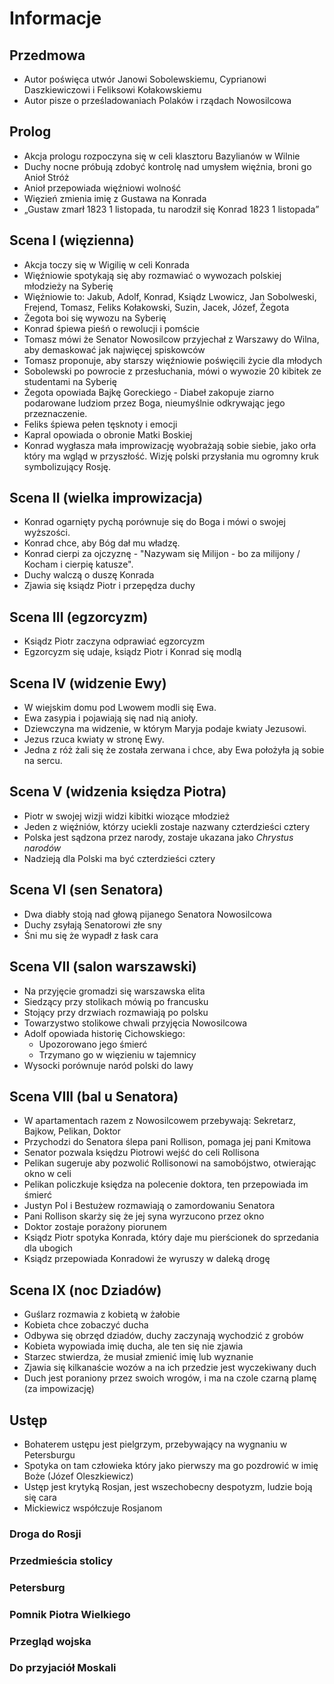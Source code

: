 # Informacje
## Przedmowa
- Autor poświęca utwór Janowi Sobolewskiemu, Cyprianowi Daszkiewiczowi i Feliksowi Kołakowskiemu
- Autor pisze o prześladowaniach Polaków i rządach Nowosilcowa
## Prolog
- Akcja prologu rozpoczyna się w celi klasztoru Bazylianów w Wilnie
- Duchy nocne próbują zdobyć kontrolę nad umysłem więźnia, broni go Anioł Stróż
- Anioł przepowiada więźniowi wolność
- Więzień zmienia imię z Gustawa na Konrada
- „Gustaw zmarł 1823 1 listopada, tu narodził się Konrad 1823 1 listopada”
## Scena I (więzienna)
- Akcja toczy się w Wigilię w celi Konrada
- Więźniowie spotykają się aby rozmawiać o wywozach polskiej młodzieży na Syberię
- Więźniowie to: Jakub, Adolf, Konrad, Ksiądz Lwowicz, Jan Sobolweski, Frejend, Tomasz, Feliks Kołakowski, Suzin, Jacek, Józef, Żegota
- Żegota boi się wywozu na Syberię
- Konrad śpiewa pieśń o rewolucji i pomście
- Tomasz mówi że Senator Nowosilcow przyjechał z Warszawy do Wilna, aby demaskować jak najwięcej spiskowców
- Tomasz proponuje, aby starszy więźniowie poświęcili życie dla młodych
- Sobolewski po powrocie z przesłuchania, mówi o wywozie 20 kibitek ze studentami na Syberię
- Żegota opowiada Bajkę Goreckiego - Diabeł zakopuje ziarno podarowane ludziom przez Boga, nieumyślnie odkrywając jego przeznaczenie.
- Feliks śpiewa pełen tęsknoty i emocji 
- Kapral opowiada o obronie Matki Boskiej
- Konrad wygłasza mała improwizację wyobrażają sobie siebie, jako orła który ma wgląd w przyszłość. Wizję polski przysłania mu ogromny kruk symbolizujący Rosję.
## Scena II (wielka improwizacja)
- Konrad ogarnięty pychą porównuje się do Boga i mówi o swojej wyższości.
- Konrad chce, aby Bóg dał mu władzę.
- Konrad cierpi za ojczyznę - "Nazywam się Milijon - bo za milijony / Kocham i cierpię katusze".
- Duchy walczą o duszę Konrada
- Zjawia się ksiądz Piotr i przepędza duchy
## Scena III (egzorcyzm)
- Ksiądz Piotr zaczyna odprawiać egzorcyzm
- Egzorcyzm się udaje, ksiądz Piotr i Konrad się modlą

## Scena IV (widzenie Ewy)
- W wiejskim domu pod Lwowem modli się Ewa.
- Ewa zasypia i pojawiają się nad nią anioły.
- Dziewczyna ma widzenie, w którym Maryja podaje kwiaty Jezusowi.
- Jezus rzuca kwiaty w stronę Ewy.
- Jedna z róż żali się że została zerwana i chce, aby Ewa położyła ją sobie na sercu.
## Scena V (widzenia księdza Piotra)
- Piotr w swojej wizji widzi kibitki wiozące młodzież
- Jeden z więźniów, którzy uciekli zostaje nazwany czterdzieści cztery
- Polska jest sądzona przez narody, zostaje ukazana jako *Chrystus narodów*
- Nadzieją dla Polski ma być czterdzieści cztery
## Scena VI (sen Senatora)
- Dwa diabły stoją nad głową pijanego Senatora Nowosilcowa
- Duchy zsyłają Senatorowi złe sny
- Śni mu się że wypadł z łask cara
## Scena VII (salon warszawski)
- Na przyjęcie gromadzi się warszawska elita
- Siedzący przy stolikach mówią po francusku
- Stojący przy drzwiach rozmawiają po polsku
- Towarzystwo stolikowe chwali przyjęcia Nowosilcowa
- Adolf opowiada historię Cichowskiego:
	- Upozorowano jego śmierć
	- Trzymano go w więzieniu w tajemnicy
- Wysocki porównuje naród polski do lawy
## Scena VIII (bal u Senatora)
- W apartamentach razem z Nowosilcowem przebywają: Sekretarz, Bajkow, Pelikan, Doktor
- Przychodzi do Senatora ślepa pani Rollison, pomaga jej pani Kmitowa
- Senator pozwala księdzu Piotrowi wejść do celi Rollisona
- Pelikan sugeruje aby pozwolić Rollisonowi na samobójstwo, otwierając okno w celi
- Pelikan policzkuje księdza na polecenie doktora, ten przepowiada im śmierć
- Justyn Pol i Bestużew rozmawiają o zamordowaniu Senatora
- Pani Rollison skarży się że jej syna wyrzucono przez okno
- Doktor zostaje porażony piorunem
- Ksiądz Piotr spotyka Konrada, który daje mu pierścionek do sprzedania dla ubogich
- Ksiądz przepowiada Konradowi że wyruszy w daleką drogę
## Scena IX (noc Dziadów)
- Guślarz rozmawia z kobietą w żałobie
- Kobieta chce zobaczyć ducha
- Odbywa się obrzęd dziadów, duchy zaczynają wychodzić z grobów
- Kobieta wypowiada imię ducha, ale ten się nie zjawia
- Starzec stwierdza, że musiał zmienić imię lub wyznanie
- Zjawia się kilkanaście wozów a na ich przedzie jest wyczekiwany duch
- Duch jest poraniony przez swoich wrogów, i ma na czole czarną plamę (za impowizację)
## Ustęp
- Bohaterem ustępu jest pielgrzym, przebywający na wygnaniu w Petersburgu
- Spotyka on tam człowieka który jako pierwszy ma go pozdrowić w imię Boże (Józef Oleszkiewicz)
- Ustęp jest krytyką Rosjan, jest wszechobecny despotyzm, ludzie boją się cara
- Mickiewicz współczuje Rosjanom
### Droga do Rosji
### Przedmieścia stolicy
### Petersburg
### Pomnik Piotra Wielkiego
### Przegląd wojska
### Do przyjaciół Moskali
